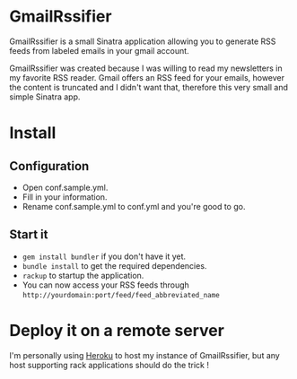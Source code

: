 # GmailRssifier
GmailRssifier is a small Sinatra application allowing you to generate RSS feeds from labeled emails in your gmail account.

GmailRssifier was created because I was willing to read my newsletters in my favorite RSS reader. Gmail offers an RSS feed for your emails, however the content is truncated and I didn't want that, therefore this very small and simple Sinatra app.

# Install

## Configuration

* Open conf.sample.yml.
* Fill in your information.
* Rename conf.sample.yml to conf.yml and you're good to go.

## Start it

* ``gem install bundler`` if you don't have it yet.
* ``bundle install`` to get the required dependencies.
* ``rackup`` to startup the application.              
* You can now access your RSS feeds through ``http://yourdomain:port/feed/feed_abbreviated_name``

# Deploy it on a remote server

I'm personally using [Heroku](http://www.heroku.com/ "heroku") to host my instance of GmailRssifier, but any host supporting rack applications should do the trick !
